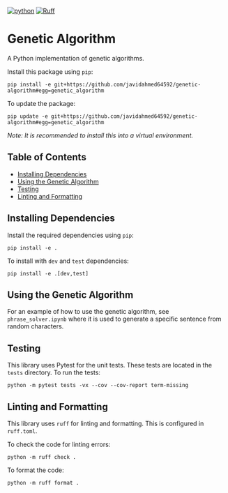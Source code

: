 [![python](https://img.shields.io/badge/Python-3.12-3776AB.svg?style=flat&logo=python&logoColor=ffd343)](https://docs.python.org/3.12/)
[![Ruff](https://img.shields.io/endpoint?url=https://raw.githubusercontent.com/astral-sh/ruff/main/assets/badge/v2.json)](https://github.com/astral-sh/ruff)
<!-- omit from toc -->
# Genetic Algorithm
A Python implementation of genetic algorithms.

Install this package using `pip`:

```
pip install -e git+https://github.com/javidahmed64592/genetic-algorithm#egg=genetic_algorithm
```

To update the package:

```
pip update -e git+https://github.com/javidahmed64592/genetic-algorithm#egg=genetic_algorithm
```

_Note: It is recommended to install this into a virtual environment._

<!-- omit from toc -->
## Table of Contents
- [Installing Dependencies](#installing-dependencies)
- [Using the Genetic Algorithm](#using-the-genetic-algorithm)
- [Testing](#testing)
- [Linting and Formatting](#linting-and-formatting)

## Installing Dependencies
Install the required dependencies using `pip`:

    pip install -e .

To install with `dev` and `test` dependencies:

    pip install -e .[dev,test]

## Using the Genetic Algorithm
For an example of how to use the genetic algorithm, see `phrase_solver.ipynb` where it is used to generate a specific sentence from random characters.

## Testing
This library uses Pytest for the unit tests.
These tests are located in the `tests` directory.
To run the tests:

    python -m pytest tests -vx --cov --cov-report term-missing

## Linting and Formatting
This library uses `ruff` for linting and formatting.
This is configured in `ruff.toml`.

To check the code for linting errors:

    python -m ruff check .

To format the code:

    python -m ruff format .
